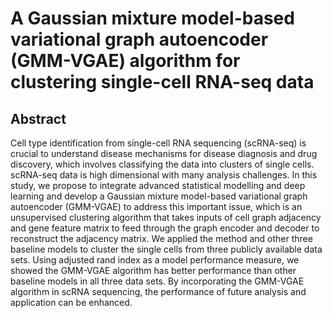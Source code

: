 # A Gaussian mixture model-based variational graph autoencoder (GMM-VGAE) algorithm for clustering single-cell RNA-seq data
## Abstract
Cell type identification from single-cell RNA sequencing (scRNA-seq) is crucial to understand disease mechanisms for disease diagnosis and drug discovery, which involves classifying the data into clusters of single cells. scRNA-seq data is high dimensional with many analysis challenges. In this study, we propose to integrate advanced statistical modelling and deep learning and develop a Gaussian mixture model-based variational graph autoencoder (GMM-VGAE) to address this important issue, which is an unsupervised clustering algorithm that takes inputs of cell graph adjacency and gene feature matrix to feed through the graph encoder and decoder to reconstruct the adjacency matrix. We applied the method and other three baseline models to cluster the single cells from three publicly available data sets. Using adjusted rand index as a model performance measure, we showed the GMM-VGAE algorithm has better performance than other baseline models in all three data sets. By incorporating the GMM-VGAE algorithm in scRNA sequencing, the performance of future analysis and application can be enhanced.